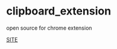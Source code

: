 # clipboard_extension

open source for chrome extension



[SITE](https://ghk829.github.io/whitecross.github.com//clipboard_extension/)
